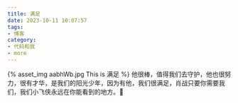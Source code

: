 ```yaml
---
title: 满足
date: 2023-10-11 10:07:57
tags:
- 博客
category:
- 代码和我
- more
---
```

{% asset_img aabhWb.jpg This is 满足 %}
他很棒，值得我们去守护，他也很努力，很有才华，是我们的阳光少年，因为有他，我们很满足，肖战只要你需要我们，我们小飞侠永远在你能看到的地方。💜